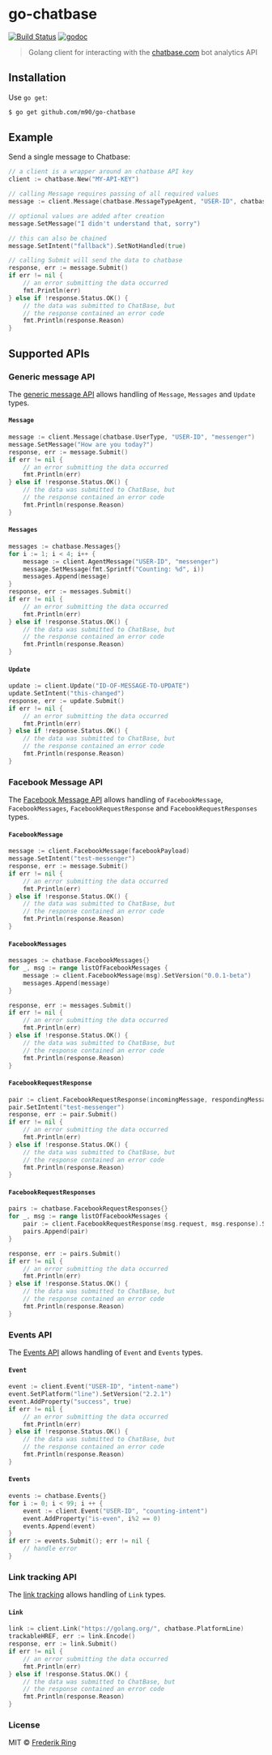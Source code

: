 # go-chatbase

[![Build Status](https://travis-ci.org/m90/go-chatbase.svg?branch=master)](https://travis-ci.org/m90/go-chatbase)
[![godoc](https://godoc.org/github.com/m90/go-chatbase?status.svg)](http://godoc.org/github.com/m90/go-chatbase)

> Golang client for interacting with the [chatbase.com](https://chatbase.com) bot analytics API

## Installation

Use `go get`:

```sh
$ go get github.com/m90/go-chatbase
```

## Example

Send a single message to Chatbase:

```go
// a client is a wrapper around an chatbase API key
client := chatbase.New("MY-API-KEY")

// calling Message requires passing of all required values
message := client.Message(chatbase.MessageTypeAgent, "USER-ID", chatbase.PlatformTelegram)

// optional values are added after creation
message.SetMessage("I didn't understand that, sorry")

// this can also be chained
message.SetIntent("fallback").SetNotHandled(true)

// calling Submit will send the data to chatbase
response, err := message.Submit()
if err != nil {
	// an error submitting the data occurred
	fmt.Println(err)
} else if !response.Status.OK() {
	// the data was submitted to ChatBase, but
	// the response contained an error code
	fmt.Println(response.Reason)
}
```

## Supported APIs

### Generic message API

The [generic message API](https://chatbase.com/documentation/generic) allows handling of `Message`, `Messages` and `Update` types.

#### `Message`

```go
message := client.Message(chatbase.UserType, "USER-ID", "messenger")
message.SetMessage("How are you today?")
response, err := message.Submit()
if err != nil {
	// an error submitting the data occurred
	fmt.Println(err)
} else if !response.Status.OK() {
	// the data was submitted to ChatBase, but
	// the response contained an error code
	fmt.Println(response.Reason)
}
```

#### `Messages`

```go
messages := chatbase.Messages{}
for i := 1; i < 4; i++ {
	message := client.AgentMessage("USER-ID", "messenger")
	message.SetMessage(fmt.Sprintf("Counting: %d", i))
	messages.Append(message)
}
response, err := messages.Submit()
if err != nil {
	// an error submitting the data occurred
	fmt.Println(err)
} else if !response.Status.OK() {
	// the data was submitted to ChatBase, but
	// the response contained an error code
	fmt.Println(response.Reason)
}
```

#### `Update`

```go
update := client.Update("ID-OF-MESSAGE-TO-UPDATE")
update.SetIntent("this-changed")
response, err := update.Submit()
if err != nil {
	// an error submitting the data occurred
	fmt.Println(err)
} else if !response.Status.OK() {
	// the data was submitted to ChatBase, but
	// the response contained an error code
	fmt.Println(response.Reason)
}
```

### Facebook Message API

The [Facebook Message API](https://chatbase.com/documentation/facebook) allows handling of `FacebookMessage`, `FacebookMessages`, `FacebookRequestResponse` and `FacebookRequestResponses` types.

#### `FacebookMessage`

```go
message := client.FacebookMessage(facebookPayload)
message.SetIntent("test-messenger")
response, err := message.Submit()
if err != nil {
	// an error submitting the data occurred
	fmt.Println(err)
} else if !response.Status.OK() {
	// the data was submitted to ChatBase, but
	// the response contained an error code
	fmt.Println(response.Reason)
}
```

#### `FacebookMessages`

```go
messages := chatbase.FacebookMessages{}
for _, msg := range listOfFacebookMessages {
	message := client.FacebookMessage(msg).SetVersion("0.0.1-beta")
	messages.Append(message)
}

response, err := messages.Submit()
if err != nil {
	// an error submitting the data occurred
	fmt.Println(err)
} else if !response.Status.OK() {
	// the data was submitted to ChatBase, but
	// the response contained an error code
	fmt.Println(response.Reason)
}
```

#### `FacebookRequestResponse`

```go
pair := client.FacebookRequestResponse(incomingMessage, respondingMessage)
pair.SetIntent("test-messenger")
response, err := pair.Submit()
if err != nil {
	// an error submitting the data occurred
	fmt.Println(err)
} else if !response.Status.OK() {
	// the data was submitted to ChatBase, but
	// the response contained an error code
	fmt.Println(response.Reason)
}
```

#### `FacebookRequestResponses`

```go
pairs := chatbase.FacebookRequestResponses{}
for _, msg := range listOfFacebookMessages {
	pair := client.FacebookRequestResponse(msg.request, msg.response).SetVersion("0.0.1-beta")
	pairs.Append(pair)
}

response, err := pairs.Submit()
if err != nil {
	// an error submitting the data occurred
	fmt.Println(err)
} else if !response.Status.OK() {
	// the data was submitted to ChatBase, but
	// the response contained an error code
	fmt.Println(response.Reason)
}
```

### Events API

The [Events API](https://chatbase.com/documentation/events) allows handling of `Event` and `Events` types.

#### `Event`

```go
event := client.Event("USER-ID", "intent-name")
event.SetPlatform("line").SetVersion("2.2.1")
event.AddProperty("success", true)
if err != nil {
	// an error submitting the data occurred
	fmt.Println(err)
} else if !response.Status.OK() {
	// the data was submitted to ChatBase, but
	// the response contained an error code
	fmt.Println(response.Reason)
}
```

#### `Events`

```go
events := chatbase.Events{}
for i := 0; i < 99; i ++ {
	event := client.Event("USER-ID", "counting-intent")
	event.AddProperty("is-even", i%2 == 0)
	events.Append(event)
}
if err := events.Submit(); err != nil {
	// handle error
}
```

### Link tracking API

The [link tracking](https://chatbase.com/documentation/taps) allows handling of `Link` types.

#### `Link`

```go
link := client.Link("https://golang.org/", chatbase.PlatformLine)
trackableHREF, err := link.Encode()
response, err := link.Submit()
if err != nil {
	// an error submitting the data occurred
	fmt.Println(err)
} else if !response.Status.OK() {
	// the data was submitted to ChatBase, but
	// the response contained an error code
	fmt.Println(response.Reason)
}
```

### License
MIT © [Frederik Ring](http://www.frederikring.com)
